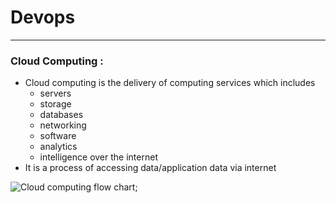 # Devops

---

### Cloud Computing :

- Cloud computing is the delivery of computing services which includes
  * servers
  * storage
  * databases
  * networking
  * software
  * analytics 
  * intelligence
over the internet
- It is a process of accessing data/application data via internet


![Cloud computing flow chart](https://i.ibb.co/FYRj4NY/cloude-flow-chart.png);